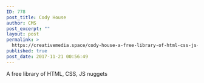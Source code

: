 ```yaml
---
ID: 778
post_title: Cody House
author: CMS
post_excerpt: ""
layout: post
permalink: >
  https://creativemedia.space/cody-house-a-free-library-of-html-css-js-nuggets/
published: true
post_date: 2017-11-21 00:56:49
---
```

A free library of HTML, CSS, JS nuggets